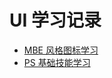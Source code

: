 # UI 学习记录

- [MBE 风格图标学习](https://github.com/liuyib/study-note/tree/master/UI/MBE)
- [PS 基础技能学习](https://github.com/liuyib/study-note/tree/master/UI/PS)

